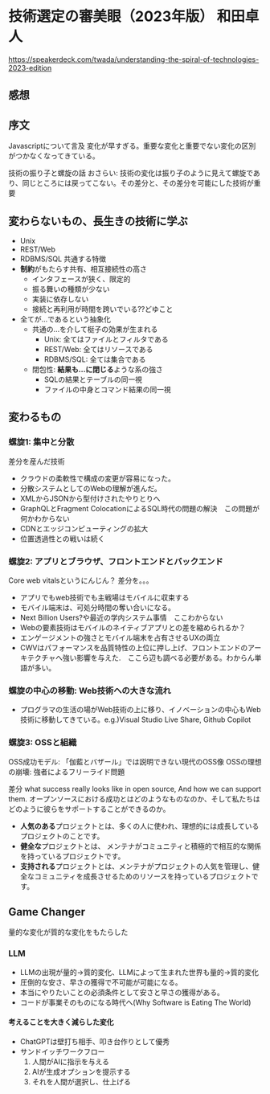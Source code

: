 # 技術選定の審美眼（2023年版） 和田卓人

https://speakerdeck.com/twada/understanding-the-spiral-of-technologies-2023-edition

## 感想

## 序文
Javascriptについて言及
変化が早すぎる。重要な変化と重要でない変化の区別がつかなくなってきている。

技術の振り子と螺旋の話
おさらい: 技術の変化は振り子のように見えて螺旋であり、同じところには戻ってこない。その差分と、その差分を可能にした技術が重要

## 変わらないもの、長生きの技術に学ぶ
- Unix
- REST/Web
- RDBMS/SQL
共通する特徴
- **制約**がもたらす共有、相互接続性の高さ
  - インタフェースが狭く、限定的
  - 振る舞いの種類が少ない
  - 実装に依存しない
  - 接続と再利用が時間を跨いでいる??どゆこと
- 全てが...であるという抽象化
  - 共通の...を介して梃子の効果が生まれる
    - Unix: 全てはファイルとフィルタである
    - REST/Web: 全てはリソースである
    - RDBMS/SQL: 全ては集合である
  - 閉包性: **結果も...に閉じる**ような系の強さ
    - SQLの結果とテーブルの同一視
    - ファイルの中身とコマンド結果の同一視

## 変わるもの

### 螺旋1: 集中と分散
差分を産んだ技術
- クラウドの柔軟性で構成の変更が容易になった。
- 分散システムとしてのWebの理解が進んだ。
- XMLからJSONから型付けされたやりとりへ
- GraphQLとFragment ColocationによるSQL時代の問題の解決　この問題が何かわからない
- CDNとエッジコンピューティングの拡大
- 位置透過性との戦いは続く

### 螺旋2: アプリとブラウザ、フロントエンドとバックエンド
Core web vitalsというにんじん？
差分を。。。
- アプリでもweb技術でも主戦場はモバイルに収束する
- モバイル端末は、可処分時間の奪い合いになる。
- Next Billion Users?や最近の学内システム事情　ここわからない
- Webの要素技術はモバイルのネイティブアプリとの差を縮められるか？
- エンゲージメントの強さとモバイル端末を占有させるUXの両立
- CWVはパフォーマンスを品質特性の上位に押し上げ、フロントエンドのアーキテクチャへ強い影響を与えた.　ここら辺も調べる必要がある。わからん単語が多い。

### 螺旋の中心の移動: Web技術への大きな流れ
- プログラマの生活の場がWeb技術の上に移り、イノベーションの中心もWeb技術に移動してきている。e.g.)Visual Studio Live Share, Github Copilot

### 螺旋3: OSSと組織
OSS成功モデル: 「伽藍とバザール」では説明できない現代のOSS像
OSSの理想の崩壊: 強者によるフリーライド問題

差分
what success really looks like in open source, And how we can support them.
オープンソースにおける成功とはどのようなものなのか、そして私たちはどのように彼らをサポートすることができるのか。

- **人気のある**プロジェクトとは、多くの人に使われ、理想的には成長しているプロジェクトのことです。
- **健全な**プロジェクトとは、 メンテナがコミュニティと積極的で相互的な関係を持っているプロジェクトです。
- **支持される**プロジェクトとは、メンテナがプロジェクトの人気を管理し、健全なコミュニティを成長させるためのリソースを持っているプロジェクトです。

## Game Changer

量的な変化が質的な変化をもたらした
### LLM
- LLMの出現が量的->質的変化、LLMによって生まれた世界も量的->質的変化
- 圧倒的な安さ、早さの獲得で不可能が可能になる。
- 本当にやりたいことの必須条件として安さと早さの獲得がある。
- コードが事業そのものになる時代へ(Why Software is Eating The World)

#### 考えることを大きく減らした変化
- ChatGPTは壁打ち相手、叩き台作りとして優秀
- サンドイッチワークフロー
  1. 人間がAIに指示を与える
  2. AIが生成オプションを提示する
  3. それを人間が選択し、仕上げる
